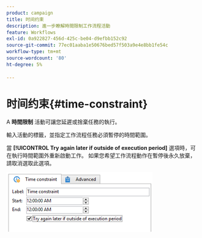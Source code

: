 ```yaml
---
product: campaign
title: 时间约束
description: 進一步瞭解時間限制工作流程活動
feature: Workflows
exl-id: 0a922827-456d-425c-be04-d9efbb152c92
source-git-commit: 77ec01aaba1e50676bed57f503a9e4e8bb1fe54c
workflow-type: tm+mt
source-wordcount: '80'
ht-degree: 5%

---
```


# 时间约束{#time-constraint}

A **時間限制** 活動可讓您延遲或捨棄任務的執行。

輸入活動的標籤，並指定工作流程任務必須暫停的時間範圍。

當 **[!UICONTROL Try again later if outside of execution period]** 選項時，可在執行時間範圍外重新啟動工作。 如果您希望工作流程動作在暫停後永久放棄，請取消選取此選項。

![](assets/s_user_scheduled_wait.png)
